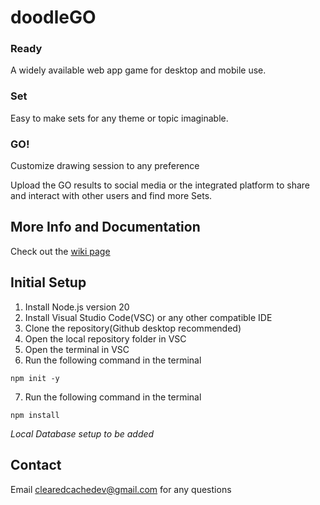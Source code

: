 # doodleGO

### Ready
A widely available web app game for desktop and mobile use.
### Set
Easy to make sets for any theme or topic imaginable.
### GO!
Customize drawing session to any preference

Upload the GO results to social media or the integrated platform to share and interact with other users and find more Sets.

## More Info and Documentation
Check out the [wiki page](https://github.com/cudzinovicar/doodleGO/wiki)

## Initial Setup

1. Install Node.js version 20
2. Install Visual Studio Code(VSC) or any other compatible IDE
3. Clone the repository(Github desktop recommended)
4. Open the local repository folder in VSC
5. Open the terminal in VSC
6. Run the following command in the terminal
```
npm init -y
```
7. Run the following command in the terminal
```
npm install
```
*Local Database setup to be added*

## Contact

Email clearedcachedev@gmail.com for any questions
